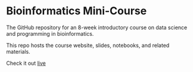 # Bioinformatics Mini-Course

The GitHub repository for an 8-week introductory course on data science and programming in bioinformatics.

This repo hosts the course website, slides, notebooks, and related materials.

Check it out [live](https://chisomgold.github.io)
